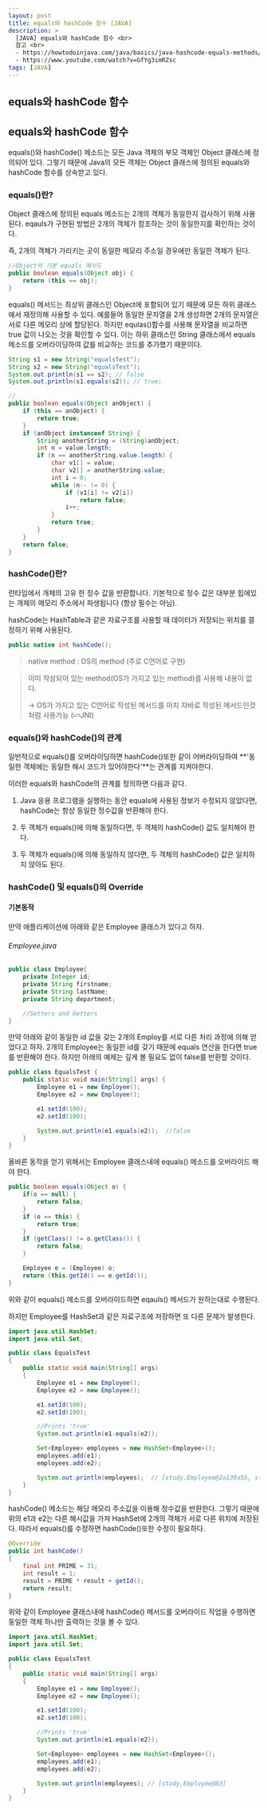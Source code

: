 ```yaml
---
layout: post
title: equals와 hashCode 함수 [JAVA]
description: >
  [JAVA] equals와 hashCode 함수 <br>
  참고 <br>
  - https://howtodoinjava.com/java/basics/java-hashcode-equals-methods/ <br>
  - https://www.youtube.com/watch?v=GfYg3imRZsc
tags: [JAVA]
---
```


## equals와 hashCode 함수

## equals와 hashCode 함수

equals()와 hashCode() 메소드는 모든 Java 객체의 부모 객체인 Object 클래스에 정의되어 있다. 그렇기 때문에 Java의 모든 객체는 Object 클래스에 정의된 equals와 hashCode 함수를 상속받고 있다.

### equals()란?

Object 클래스에 정의된 equals 메소드는 2개의 객체가 동일한지 검사하기 위해 사용된다. eqauls가 구현된 방법은 2개의 객체가 참조하는 것이 동일한지를 확인하는 것이다.

즉, 2개의 객체가 가리키는 곳이 동일한 메모리 주소일 경우에만 동일한 객체가 된다.

```java
//Object의 기본 equals 메서드
public boolean equals(Object obj) {
    return (this == obj);
}
```

equals() 메서드는 최상위 클래스인 Object에 포함되어 있기 때문에 모든 하위 클래스에서 재정의해 사용할 수 있다. 예를들어 동일한 문자열을 2개 생성하면 2개의 문자열은 서로 다른 메모리 상에 할당된다. 하지만 equlas()함수를 사용해 문자열을 비교하면 true 값이 나오는 것을 확인할 수 있다. 이는 하위 클래스인 String 클래스에서 equals 메소드를 오버라이딩하여 값를 비교하는 코드를 추가했기 때문이다.

```java
String s1 = new String("equalsTest");
String s2 = new String("equalsTest");
System.out.println(s1 == s2); // false
System.out.println(s1.equals(s2)); // true;

//
public boolean equals(Object anObject) {
    if (this == anObject) {
        return true;
    }
    if (anObject instanceof String) {
        String anotherString = (String)anObject;
        int n = value.length;
        if (n == anotherString.value.length) {
            char v1[] = value;
            char v2[] = anotherString.value;
            int i = 0;
            while (n-- != 0) {
                if (v1[i] != v2[i])
                    return false;
                i++;
            }
            return true;
        }
    }
    return false;
}
```

### hashCode()란?

런타임에서 개체의 고유 한 정수 값을 반환합니다. 기본적으로 정수 값은 대부분 힙에있는 개체의 메모리 주소에서 파생됩니다 (항상 필수는 아님).

hashCode는 HashTable과 같은 자료구조를 사용할 때 데이터가 저장되는 위치를 결정하기 위해 사용된다.

```java
public native int hashCode();
```

> native method : OS의 method (주로 C언어로 구현)

> 이미 작성되어 있는 method(OS가 가지고 있는 method)를 사용해 내용이 없다.
>
> -> OS가 가지고 있는 C언어로 작성된 메서드를 마치 자바로 작성된 메서드인것처럼 사용가능 (∽JNI)

### equals()와 hashCode()의 관계

일반적으로 equals()를 오버라이딩하면 hashCode()또한 같이 어버라이딩하여 **'동일한 객체에는 동일한 해시 코드가 있어야한다'**는 관계를 지켜야한다.

이러한 equals와 hashCode의 관계를 정의하면 다음과 같다.

1. Java 응용 프로그램을 실행하는 동안 equals에 사용된 정보가 수정되지 않았다면, hashCode는 항상 동일한 정수값을 반환해야 한다.

2. 두 객체가 equals()에 의해 동일하다면, 두 객체의 hashCode() 값도 일치해야 한다.

3. 두 객체가 equals()에 의해 동일하지 않다면, 두 객체의 hashCode() 값은 일치하지 않아도 된다.

### hashCode() 및 equals()의 Override

#### 기본동작

만약 애플리케이션에 아래와 같은 Employee 클래스가 있다고 하자.

###### Employee.java

```java
public class Employee{
    private Integer id;
    private String firstname;
    private String lastName;
    private String department;

    //Setters and Getters
}
```

만약 아래와 같이 동일한 id 값을 갖는 2개의 Employ를 서로 다른 처리 과정에 의해 얻었다고 하자. 2개의 Employee는 동일한 id를 갖기 때문에 equals 연산을 한다면 true를 반환해야 한다. 하지만 아래의 예제는 깊게 볼 필요도 없이 false를 반환할 것이다.

```java
public class EqualsTest {
    public static void main(String[] args) {
        Employee e1 = new Employee();
        Employee e2 = new Employee();

        e1.setId(100);
        e2.setId(100);

        System.out.println(e1.equals(e2));  //false
    }
}
```

올바른 동작을 얻기 위해서는 Employee 클래스내에 equals() 메소드를 오버라이드 해야 한다.

```java
public boolean equals(Object o) {
    if(o == null) {
        return false;
    }
    if (o == this) {
        return true;
    }
    if (getClass() != o.getClass()) {
        return false;
    }

    Employee e = (Employee) o;
    return (this.getId() == e.getId());
}
```

위와 같이 equals() 메소드를 오버라이드하면 eqauls() 메서드가 원하는대로 수행된다.

하지만 Employee를 HashSet과 같은 자료구조에 저장하면 또 다른 문제가 발생한다.

```java
import java.util.HashSet;
import java.util.Set;

public class EqualsTest
{
    public static void main(String[] args)
    {
        Employee e1 = new Employee();
        Employee e2 = new Employee();

        e1.setId(100);
        e2.setId(100);

        //Prints 'true'
        System.out.println(e1.equals(e2));

        Set<Employee> employees = new HashSet<Employee>();
        employees.add(e1);
        employees.add(e2);

        System.out.println(employees);  // [study.Employee@2a139a55, study.Employee@15db9742]
    }
}
```

hashCode() 메소드는 해당 메모리 주소값을 이용해 정수값을 반환한다. 그렇기 때문에 위의 e1과 e2는 다른 해시값을 가져 HashSet에 2개의 객체가 서로 다른 위치에 저장된다. 따라서 equals()를 수정하면 hashCode()또한 수정이 필요하다.

```java
@Override
public int hashCode()
{
    final int PRIME = 31;
    int result = 1;
    result = PRIME * result + getId();
    return result;
}
```

위와 같이 Employee 클래스내에 hashCode() 메서드를 오버라이드 작업을 수행하면 동일한 객체 하나만 출력하는 것을 볼 수 있다.

```java
import java.util.HashSet;
import java.util.Set;

public class EqualsTest
{
    public static void main(String[] args)
    {
        Employee e1 = new Employee();
        Employee e2 = new Employee();

        e1.setId(100);
        e2.setId(100);

        //Prints 'true'
        System.out.println(e1.equals(e2));

        Set<Employee> employees = new HashSet<Employee>();
        employees.add(e1);
        employees.add(e2);

        System.out.println(employees); // [study.Employee@83]
    }
}
```
